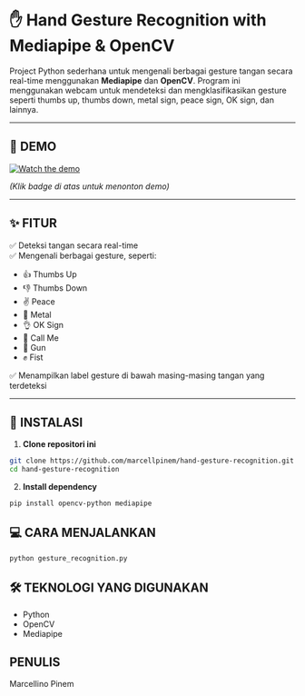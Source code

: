 # ✋ Hand Gesture Recognition with Mediapipe & OpenCV

Project Python sederhana untuk mengenali berbagai gesture tangan secara real-time menggunakan **Mediapipe** dan **OpenCV**. Program ini menggunakan webcam untuk mendeteksi dan mengklasifikasikan gesture seperti thumbs up, thumbs down, metal sign, peace sign, OK sign, dan lainnya.

---

## 🎥 DEMO

[![Watch the demo](https://img.shields.io/badge/YouTube-Demo-red?logo=youtube)](https://youtu.be/CWvnuTp5epg)

_(Klik badge di atas untuk menonton demo)_

---

## ✨ FITUR

✅ Deteksi tangan secara real-time  
✅ Mengenali berbagai gesture, seperti:

- 👍 Thumbs Up
- 👎 Thumbs Down
- ✌️ Peace
- 🤘 Metal
- 👌 OK Sign
- 🤙 Call Me
- 🔫 Gun
- ✊ Fist

✅ Menampilkan label gesture di bawah masing-masing tangan yang terdeteksi

---

## 🚀 INSTALASI

1. **Clone repositori ini**

```bash
git clone https://github.com/marcellpinem/hand-gesture-recognition.git
cd hand-gesture-recognition
```

2. **Install dependency**

```bash
pip install opencv-python mediapipe
```

## 💻 CARA MENJALANKAN

```bash
python gesture_recognition.py
```

## 🛠️ TEKNOLOGI YANG DIGUNAKAN

- Python
- OpenCV
- Mediapipe

## PENULIS

Marcellino Pinem
